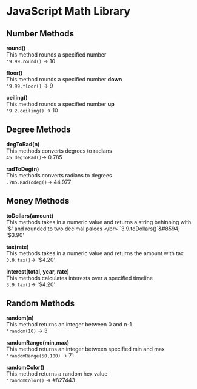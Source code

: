 # JavaScript Math Library 


## Number Methods
**round()** </br>
This method rounds a specified number</br> 
`'9.99.round()` &#8594; 10

**floor()** </br>
This method rounds a specified number **down**</br> 
`'9.99.floor()` &#8594; 9

**ceiling()** </br>
This method rounds a specified number **up**</br> 
`'9.2.ceiling()` &#8594; 10

## Degree Methods
**degToRad(n)** </br> 
This methods converts degrees to radians </br>
`45.degToRad()`&#8594; 0.785

**radToDeg(n)** </br> 
This methods converts radians to degrees </br>
`.785.RadTodeg()`&#8594; 44.977

## Money Methods
**toDollars(amount)** </br> 
This methods takes in a numeric value and returns a string behinning with '$' and rounded to two decimal palces </br>
`3.9.toDollars()`&#8594; '$3.90' 

**tax(rate)** </br> 
This methods takes in a numeric value and returns the amount with tax </br>
`3.9.tax()`&#8594; '$4.20' 

**interest(total, year, rate)** </br> 
This methods calculates interests over a specified timeline </br>
`3.9.tax()`&#8594; '$4.20' 

## Random Methods
**random(n)** </br> 
This method returns an integer between 0 and n-1 </br> 
`'random(10)` &#8594; 3

**randomRange(min,max)** </br> 
This method returns an integer between specified min and max </br> 
`'randomRange(50,100)` &#8594; 71


**randomColor()** </br> 
This method returns a random hex value </br> 
`'randomColor()` &#8594; #827443


